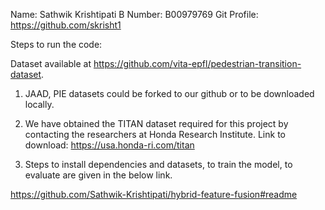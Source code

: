 

Name: Sathwik Krishtipati
B Number: B00979769
Git Profile: https://github.com/skrisht1





Steps to run the code:

Dataset available at https://github.com/vita-epfl/pedestrian-transition-dataset.

1. JAAD, PIE datasets could be forked to our github or to be downloaded locally. 

2. We have obtained the TITAN dataset required for this project by contacting the researchers at Honda Research Institute.
Link to download: https://usa.honda-ri.com/titan

3. Steps to install dependencies and datasets, to train the model, to evaluate are given in the below link.

https://github.com/Sathwik-Krishtipati/hybrid-feature-fusion#readme
